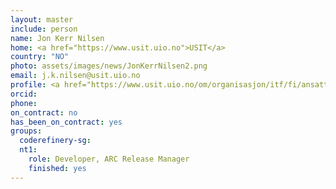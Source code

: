 ```yaml
---
layout: master
include: person
name: Jon Kerr Nilsen
home: <a href="https://www.usit.uio.no">USIT</a>
country: "NO"
photo: assets/images/news/JonKerrNilsen2.png
email: j.k.nilsen@usit.uio.no
profile: <a href="https://www.usit.uio.no/om/organisasjon/itf/fi/ansatte/jonkni/">USIT Profile</a>
orcid:
phone:
on_contract: no
has_been_on_contract: yes
groups:
  coderefinery-sg:
  nt1:
    role: Developer, ARC Release Manager
    finished: yes   
---
```

